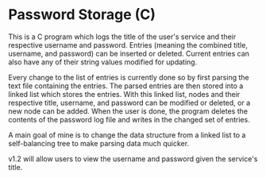 # Password Storage (C)
This is a C program which logs the title of the user's service and their respective username and password. Entries (meaning the combined title, username, and password) can be inserted or deleted. Current entries can also have any of their string values modified for updating.

Every change to the list of entries is currently done so by first parsing the text file containing the entries. The parsed entries are then stored into a linked list which stores the entries. With this linked list, nodes and their respective title, username, and password can be modified or deleted, or a new node can be added. When the user is done, the program deletes the contents of the password log file and writes in the changed set of entries.

A main goal of mine is to change the data structure from a linked list to a self-balancing tree to make parsing data much quicker.

v1.2 will allow users to view the username and password given the service's title.

